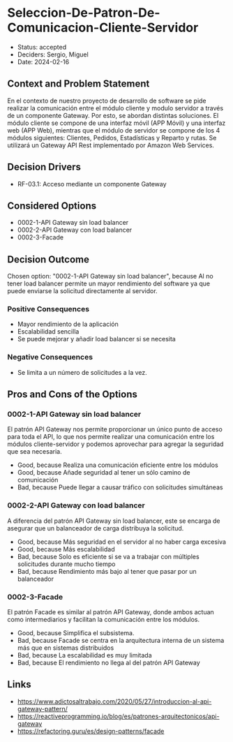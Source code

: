# Seleccion-De-Patron-De-Comunicacion-Cliente-Servidor

* Status: accepted
* Deciders: Sergio, Miguel
* Date: 2024-02-16

## Context and Problem Statement

En el contexto de nuestro proyecto de desarrollo de software se pide realizar la comunicación entre el módulo cliente y modulo servidor a través de un componente Gateway. Por esto, se abordan distintas soluciones. El módulo cliente se compone de una interfaz móvil (APP Móvil) y una interfaz web (APP Web), mientras que el módulo de servidor se compone de los 4 módulos siguientes: Clientes, Pedidos, Estadísticas y Reparto y rutas. Se utilizará un Gateway API Rest implementado por Amazon Web Services.

## Decision Drivers

* RF-03.1: Acceso mediante un componente Gateway

## Considered Options

* 0002-1-API Gateway sin load balancer
* 0002-2-API Gateway con load balancer
* 0002-3-Facade

## Decision Outcome

Chosen option: "0002-1-API Gateway sin load balancer", because Al no tener load balancer permite un mayor rendimiento del software ya que puede enviarse la solicitud directamente al servidor.

### Positive Consequences

* Mayor rendimiento de la aplicación
* Escalabilidad sencilla
* Se puede mejorar y añadir load balancer si se necesita

### Negative Consequences

* Se limita a un número de solicitudes a la vez.

## Pros and Cons of the Options

### 0002-1-API Gateway sin load balancer

El patrón API Gateway nos permite proporcionar un único punto de acceso para toda el API, lo que nos permite realizar una comunicación entre los módulos cliente-servidor y podemos aprovechar para agregar la seguridad que sea necesaria.

* Good, because Realiza una comunicación eficiente entre los módulos
* Good, because Añade seguridad al tener un sólo camino de comunicación
* Bad, because Puede llegar a causar tráfico con solicitudes simultáneas

### 0002-2-API Gateway con load balancer

A diferencia del patrón API Gateway sin load balancer, este se encarga de asegurar que un balanceador de carga distribuya la solicitud.

* Good, because Más seguridad en el servidor al no haber carga excesiva
* Good, because Más escalabilidad
* Bad, because Solo es eficiente si se va a trabajar con múltiples solicitudes durante mucho tiempo
* Bad, because Rendimiento más bajo al tener que pasar por un balanceador

### 0002-3-Facade

El patrón Facade es similar al patrón API Gateway, donde ambos actuan como intermediarios y facilitan la comunicación entre los módulos.

* Good, because Simplifica el subsistema.
* Bad, because Facade se centra en la arquitectura interna de un sistema más que en sistemas distribuidos
* Bad, because La escalabilidad es muy limitada
* Bad, because El rendimiento no llega al del patrón API Gateway

## Links

* https://www.adictosaltrabajo.com/2020/05/27/introduccion-al-api-gateway-pattern/
* https://reactiveprogramming.io/blog/es/patrones-arquitectonicos/api-gateway
* https://refactoring.guru/es/design-patterns/facade
